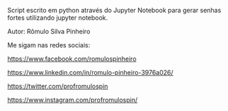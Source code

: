 Script escrito em python através do Jupyter Notebook para gerar senhas fortes utilizando jupyter notebook.

Autor: Rômulo Silva Pinheiro

Me sigam nas redes sociais:

https://www.facebook.com/romulospinheiro

https://www.linkedin.com/in/romulo-pinheiro-3976a026/

https://twitter.com/profromulospin

https://www.instagram.com/profromulospin/
